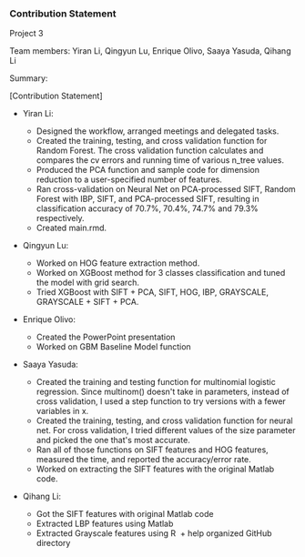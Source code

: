 ### Contribution Statement

Project 3

Team members: Yiran Li,  Qingyun Lu, Enrique Olivo, Saaya Yasuda, Qihang Li

Summary: 

[Contribution Statement] 

+ Yiran Li:
  + Designed the workflow, arranged meetings and delegated tasks.
  + Created the training, testing, and cross validation function for Random Forest. The cross validation function calculates
  and compares the cv errors and running time of various n_tree values. 
  + Produced the PCA function and sample code for dimension reduction to a user-specified number of features.
  + Ran cross-validation on Neural Net on PCA-processed SIFT, Random Forest with IBP, SIFT, and PCA-processed SIFT, resulting
  in classification accuracy of 70.7%, 70.4%, 74.7% and 79.3% respectively. 
  + Created main.rmd.
  
+ Qingyun Lu: 
  + Worked on HOG feature extraction method.
  + Worked on XGBoost method for 3 classes classification and tuned the model with grid search.
  + Tried XGBoost with SIFT + PCA, SIFT, HOG, IBP, GRAYSCALE, GRAYSCALE + SIFT + PCA.

+ Enrique Olivo:
  + Created the PowerPoint presentation
  + Worked on GBM Baseline Model function

+ Saaya Yasuda: 
  + Created the training and testing function for multinomial logistic regression. Since multinom() doesn't take in parameters, instead of cross validation, I used a step function to try versions with a fewer variables in x.
  + Created the training, testing, and cross validation function for neural net. For cross validation, I tried different values of the size parameter and picked the one that's most accurate.
  + Ran all of those functions on SIFT features and HOG features, measured the time, and reported the accuracy/error rate.
  + Worked on extracting the SIFT features with the original Matlab code.

+ Qihang Li: 
  + Got the SIFT features with original Matlab code
  + Extracted LBP features using Matlab
  + Extracted Grayscale features using R
  + help organized GitHub directory
